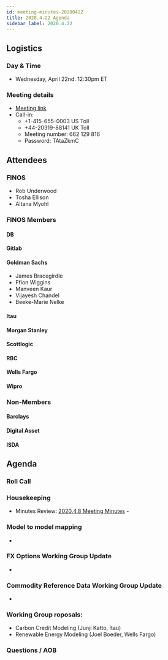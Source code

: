 ```yaml
---
id: meeting-minutes-20200422
title: 2020.4.22 Agenda
sidebar_label: 2020.4.22
---
```


## Logistics 
### Day & Time
* Wednesday, April 22nd. 12:30pm ET

### Meeting details

* [Meeting link](https://finos.webex.com/finos/j.php?MTID=m9faeb59f9167a188a0cde9a2209b9447)
* Call-in: 
    * +1-415-655-0003 US Toll
    * +44-20319-88141 UK Toll
    * Meeting number: 662 129 816
    * Password: TAtaZkmC

## Attendees 
### FINOS
* Rob Underwood
* Tosha Ellison
* Aitana Myohl

### FINOS Members

####  DB

#### Gitlab

#### Goldman Sachs
* James Bracegirdle
* Ffion Wiggins
* Manveen Kaur
* Vijayesh Chandel
* Beeke-Marie Nelke

#### Itau

#### Morgan Stanley

#### Scottlogic

#### RBC

#### Wells Fargo

#### Wipro


### Non-Members

#### Barclays

#### Digital Asset

#### ISDA


## Agenda

### Roll Call

### Housekeeping
* Minutes Review: [2020.4.8 Meeting Minutes](https://github.com/finos/alloy/blob/master/meeting-minutes/pilot-project-meeting-minutes/2020.4.8-pilot-project-minutes.md) -

### Model to model mapping
* 

### FX Options Working Group Update
* 

### Commodity Reference Data Working Group Update
* 

### Working Group roposals: 
* Carbon Credit Modeling  (Junji Katto, Itau)
* Renewable Energy Modeling (Joel Boeder, Wells Fargo)

### Questions / AOB
